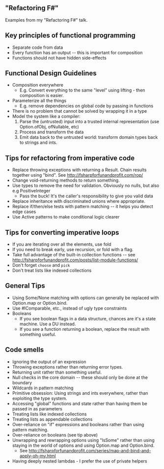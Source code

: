 ## "Refactoring F#"

Examples from my "Refactoring F#" talk.


## Key principles of functional programming

* Separate code from data
* Every function has an output -- this is important for composition
* Functions should not have hidden side-effects

## Functional Design Guidelines

* Composition everywhere
  * E.g. Convert everything to the same "level" using lifting - then composition is easier.
* Parameterize all the things
  * E.g. remove dependencies on global code by passing in functions 
* There is no problem that cannot be solved by wrapping it in a type
* Model the system like a compiler: 
  1. Parse the (untrusted) input into a trusted internal representation (use Option.ofObj, ofNullable, etc)
  2. Process and transform the data
  3. Emit data back to the untrusted world: transform domain types back to strings and ints.


## Tips for refactoring from imperative code

* Replace throwing exceptions with returning a Result. Chain results together using "bind". See http://fsharpforfunandprofit.com/rop/
* Change void-returning methods to return something.
* Use types to remove the need for validation. Obviously no nulls, but also e.g PositiveInteger
  * Pass the buck! It's the caller's responsibility to give you valid data
* Replace inheritance with discriminated unions where appropriate.
* Replace if/then/else tests with pattern matching -- it helps you detect edge cases
* Use Active patterns to make conditional logic clearer

## Tips for converting imperative loops

* If you are iterating over all the elements, use fold
* If you need to break early, use recursion, or fold with a flag.
* Take full advantage of the built-in collection functions -- see http://fsharpforfunandprofit.com/posts/list-module-functions/
* Don't forget `choose` and `pick`
* Don't treat lists like indexed collections


## General Tips

* Using Some/None matching with options can generally be replaced with Option.map or Option.bind.
* Use #IComparable, etc., instead of ugly type constraints
* Booleans
  * If you see boolean flags in a data structure, chances are it's a state machine. Use a DU instead.
  * If you see a function returning a boolean, replace the result with something useful.


## Code smells

* Ignoring the output of an expression
* Throwing exceptions rather than returning error types.
* Returning unit rather than something useful.
* Null checks in the core domain -- these should only be done at the boundary
* Wildcards in pattern matching
* Primitive obsession: Using strings and ints everywhere, rather than exploiting the type system.
* Accessing "global" functions and state rather than having them be passed in as parameters
* Treating lists like indexed collections
* Treating lists as appendable collections
* Over-reliance on "if" expressions and booleans rather than using pattern matching.
* Over-reliance on booleans (see tip above)
* Unwrapping and rewrapping options using "IsSome" rather than using staying in the world of options and using Option.map and Option.bind.
  * See http://fsharpforfunandprofit.com/series/map-and-bind-and-apply-oh-my.html
* Having deeply nested lambdas - I prefer the use of private helpers

